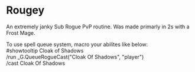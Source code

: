 # Rougey
An extremely janky Sub Rogue PvP routine. Was made primarly in 2s with a Frost Mage.

To use spell queue system, macro your abilites like below:<br>
#showtooltip Cloak of Shadows <br>
/run _G.QueueRogueCast("Cloak Of Shadows", "player") <br>
/cast Cloak Of Shadows
